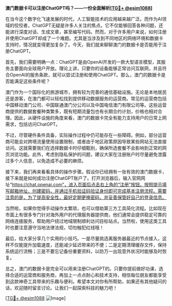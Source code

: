 **澳门数据卡可以注册ChatGPT吗？——一份全面解析[[TG💪+ @esim1088](https://t.me/s/esim1088)]**

在当今这个数字化飞速发展的时代，人工智能技术的应用越来越广泛。而作为AI领域的佼佼者，ChatGPT无疑是许多人关注的焦点。它不仅能够回答各种问题，还能进行深度对话、生成文章，甚至编写代码。然而，对于许多用户来说，如何注册并使用ChatGPT却成了一个难题。尤其是当涉及到不同地区的网络环境和数据卡支持时，情况就变得更加复杂了。今天，我们就来聊聊澳门的数据卡是否能用于注册ChatGPT。

首先，我们需要明确一点：ChatGPT是由OpenAI开发的一款大型语言模型，其服务主要面向全球用户开放。理论上讲，只要你的设备能够正常访问互联网，并且符合OpenAI的服务条款，就可以尝试注册和使用ChatGPT。那么，澳门的数据卡是否能满足这些条件呢？

澳门作为一个国际化的旅游城市，拥有较为完善的通信基础设施。无论是本地居民还是游客，在澳门都可以轻松找到提供移动数据服务的运营商。常见的运营商包括中国移动澳门公司、中国联通澳门分公司以及中国电信澳门有限公司等。这些运营商提供的数据套餐种类繁多，既有短期流量包也有长期合约计划，价格也相对合理。因此，从硬件设施的角度来看，澳门的数据卡完全有能力支持用户的日常上网需求，包括访问ChatGPT。

不过，尽管硬件条件具备，实际操作过程中仍可能存在一些障碍。例如，部分运营商可能会对跨境流量使用设置限制，或者由于地区政策原因导致某些网站无法直接访问。这就需要我们在选择数据卡时仔细甄别，确保所选套餐不会影响到正常的网页浏览功能。此外，考虑到隐私保护的问题，建议大家在注册账户时尽量避免泄露过多个人信息，以免造成不必要的麻烦。

接下来，我们再来看看具体的操作步骤。假设你已经拥有一张有效的澳门数据卡，接下来就是如何成功注册ChatGPT账户了。打开浏览器后，输入官网网址“https://chat.openai.com”，进入页面后点击右上角的“注册”按钮。按照提示填写邮箱地址、创建密码，并通过手机验证码验证身份即可完成基本注册流程。需要注意的是，为了提高安全性，最好定期更换密码，并妥善保管好自己的登录信息。

当然啦，如果你觉得手动操作太繁琐，也可以借助第三方工具简化流程。比如现在市面上有很多专门针对海外用户的代理服务器提供商，他们通常会提供稳定可靠的网络连接服务，帮助用户绕过地域限制顺利访问目标站点。当然啦，使用这类工具时也要注意遵守当地法律法规，切勿触犯红线哦！

最后，给大家分享几个实用的小技巧。一是尽量挑选离服务器最近的节点接入，这样不仅能提升加载速度，还能减少延迟带来的不便；二是定期清理缓存文件，保持系统运行流畅；三是不要忘记备份重要资料，以防万一出现意外状况时能够及时恢复。

总之，澳门的数据卡是完全可以用来注册ChatGPT的。只要你提前做好功课，选择合适的运营商和服务商，再加上一点点耐心和技术支持，相信每位朋友都能享受到这款神奇工具带来的乐趣与便利。希望本文对你有所帮助，如果还有其他疑问的话，欢迎随时留言讨论。让我们一起探索科技的魅力吧！

[[TG💪+ @esim1088](https://t.me/s/esim1088) ![Image](https://i.postimg.cc/4NQfJmqS/Snipaste-2025-05-13-00-14-12.png)]